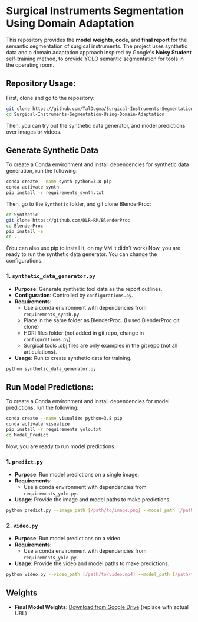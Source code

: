 # Surgical Instruments Segmentation Using Domain Adaptation

This repository provides the **model weights**, **code**, and **final report** for the semantic segmentation of surgical instruments. The project uses synthetic data and a domain adaptation approach inspired by Google's **Noisy Student** self-training method, to provide YOLO semantic segmentation for tools in the operating room.

## Repository Usage:
First, clone and go to the repository:
```bash
git clone https://github.com/TalDugma/Surgical-Instruments-Segmentation-Using-Domain-Adaptation
cd Surgical-Instruments-Segmentation-Using-Domain-Adaptation
```
Then, you can try out the synthetic data generator, and model predictions over images or videos.

## Generate Synthetic Data
To create a Conda environment and install dependencies for synthetic data generation, run the following:

```bash 
conda create --name synth python=3.8 pip
conda activate synth
pip install -r requirements_synth.txt
```
Then, go to the `Synthetic` folder, and git clone BlenderProc:
```bash
cd Synthetic
git clone https://github.com/DLR-RM/BlenderProc
cd BlenderProc
pip install -e
cd ..
```
(You can also use pip to install it, on my VM it didn't work)
Now, you are ready to run the synthetic data generator. You can change the configurations. 


### 1. `synthetic_data_generator.py`
   - **Purpose**: Generate synthetic tool data as the report outlines.
   - **Configuration**: Controlled by `configurations.py`.
   - **Requirements**: 
     - Use a conda environment with dependencies from `requirements_synth.py`.
     - Place in the same folder as BlenderProc. (I used BlenderProc git clone)
     - HDRI files folder (not added in git repo, change in `configurations.py`)
     - Surgical tools .obj files are only examples in the git repo (not all articulations).
   - **Usage**: Run to create synthetic data for training.
```bash
python synthetic_data_generator.py
```

## Run Model Predictions:
To create a Conda environment and install dependencies for model predictions, run the following:

```bash 
conda create --name visualize python=3.8 pip
conda activate visualize
pip install -r requirements_yolo.txt
cd Model_Predict
```
Now, you are ready to run model predictions. 

### 1. `predict.py`
   - **Purpose**: Run model predictions on a single image.
   - **Requirements**: 
     - Use a conda environment with dependencies from `requirements_yolo.py`.
   - **Usage**: Provide the image and model paths to make predictions.
```bash
python predict.py --image_path [/path/to/image.png] --model_path [/path/to/weights.pt] --confidence [conf (float)]
```

### 2. `video.py`
   - **Purpose**: Run model predictions on a video.
   - **Requirements**: 
     - Use a conda environment with dependencies from `requirements_yolo.py`.
   - **Usage**: Provide the video and model paths to make predictions.
```bash
python video.py --video_path [/path/to/video.mp4] --model_path [/path/to/weights.pt] --confidence [conf (float)]
```

## Weights
- **Final Model Weights**: [Download from Google Drive](#) (replace with actual URL)
